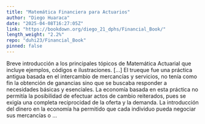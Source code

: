 ```yaml
---
title: "Matemática Financiera para Actuarios"
author: "Diego Huaraca"
date: "2025-04-08T16:27:05Z"
link: "https://bookdown.org/diego_21_dphs/Financial_Book/"
length_weight: "2.2%"
repo: "duhi23/Financial_Book"
pinned: false
---
```


Breve introducción a los principales tópicos de Matemática Actuarial que incluye ejemplos, códigos e ilustraciones. [...] El trueque fue una práctica antigua basada en el intercambio de mercancías y servicios, no tenía como fin la obtención de ganancias sino que se buscaba responder a necesidades básicas y esenciales. La economía basada en esta práctica no permitía la posibilidad de efectuar actos de cambio reiterados, pues se exigía una completa reciprocidad de la oferta y la demanda. La introducción del dinero en la economía ha permitido que cada individuo pueda negociar sus mercancías o ...
